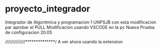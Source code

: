 # proyecto_integrador
Integrador de Algoritmica y programacion 1 UNPSJB
con esta modificacion par aprobar el PULL
Modificacion usando VSCODE en la pc
Nueva Prueba de configuracion 20.05


/////////////**************/
A ver ahora usando la extension